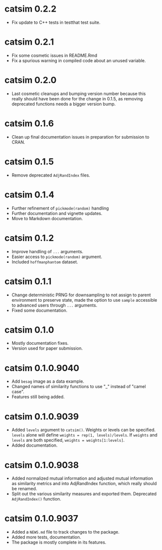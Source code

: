 # catsim 0.2.2
* Fix update to C++ tests in testthat test suite.

# catsim 0.2.1
* Fix some cosmetic issues in README.Rmd
* Fix a spurious warning in compiled code about an unused variable. 

# catsim 0.2.0
* Last cosmetic cleanups and bumping version number because
this really should have been done for the change in 0.1.5,
as removing deprecated functions needs a bigger version bump.

# catsim 0.1.6
* Clean up final documentation issues in preparation for submission to CRAN.

# catsim 0.1.5
* Remove deprecated `AdjRandIndex` files.

# catsim 0.1.4
* Further refinement of `pickmode(random)` handling
* Further documentation and vignette updates.
* Move to Markdown documentation.

# catsim 0.1.2
* Improve handling of `...` arguments.
* Easier access to `pickmode(random)` argument.
* Included `hoffmanphantom` dataset.

# catsim 0.1.1
* Change deterministic PRNG for downsampling to not assign to parent
  environment to preserve state, made the option to use `sample`
  accessible to advanced users through `...` arguments.
* Fixed some documentation. 

# catsim 0.1.0
* Mostly documentation fixes.
* Version used for paper submission.

# catsim 0.1.0.9040

* Add `besag` image as a data example.
* Changed names of similarity functions to use "_" instead of "camel case".
* Features still being added.

# catsim 0.1.0.9039

* Added `levels` argument to `catsim()`. Weights or levels can be specified. 
  `levels` alone will define `weights = rep(1, levels)/levels`. If `weights` 
  and `levels` are both specified, `weights = weights[1:levels]`. 
* Added documentation.

# catsim 0.1.0.9038

* Added normalized mutual information and adjusted mutual information
  as similarity metrics and into AdjRandIndex function, which really 
  should be renamed.
* Split out the various similarity measures and exported them. Deprecated
  `AdjRandIndex()` function.

# catsim 0.1.0.9037

* Added a `NEWS.md` file to track changes to the package.
* Added more tests, documentation.
* The package is mostly complete in its features. 
